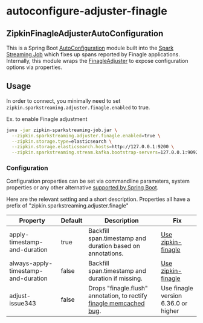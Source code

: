 # autoconfigure-adjuster-finagle

## ZipkinFinagleAdjusterAutoConfiguration

This is a Spring Boot [AutoConfiguration](http://docs.spring.io/spring-boot/docs/current/reference/html/using-boot-auto-configuration.html) 
module built into the [Spark Streaming Job](../../sparkstreaming-job) 
which fixes up spans reported by Finagle applications.  Internally, this
module wraps the [FinagleAdjuster](../../adjuster/finagle) to expose
configuration options via properties.

## Usage

In order to connect, you minimally need to set
`zipkin.sparkstreaming.adjuster.finagle.enabled` to true.

Ex. to enable Finagle adjustment

```bash
java -jar zipkin-sparkstreaming-job.jar \
  --zipkin.sparkstreaming.adjuster.finagle.enabled=true \
  --zipkin.storage.type=elasticsearch \
  --zipkin.storage.elasticsearch.hosts=http://127.0.0.1:9200 \
  --zipkin.sparkstreaming.stream.kafka.bootstrap-servers=127.0.0.1:9092
```

### Configuration

Configuration properties can be set via commandline parameters, system
properties or any other alternative [supported by Spring Boot](https://docs.spring.io/spring-boot/docs/current/reference/html/boot-features-external-config.html).

Here are the relevant setting and a short description. Properties all
have a prefix of "zipkin.sparkstreaming.adjuster.finagle"

Property | Default | Description | Fix
--- | --- | --- | ---
apply-timestamp-and-duration | true | Backfill span.timestamp and duration based on annotations. | [Use zipkin-finagle](https://github.com/openzipkin/zipkin-finagle/issues/10)
always-apply-timestamp-and-duration | false | Backfill span.timestamp and duration if missing. | [Use zipkin-finagle](https://github.com/openzipkin/zipkin-finagle/issues/10)
adjust-issue343 | false | Drops "finagle.flush" annotation, to rectify [finagle memcached bug](https://github.com/twitter/finagle/issues/343). | Use finagle version 6.36.0 or higher
